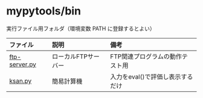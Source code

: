 # mypytools/bin

実行ファイル用フォルダ（環境変数 PATH に登録するとよい）

|ファイル|説明|備考|
|:---|:---|:---|
|[ftp-server.py](ftp-server.py)|ローカルFTPサーバー|FTP関連プログラムの動作テスト用|
|[ksan.py](ksan.py)|簡易計算機|入力をeval()で評価し表示するだけ|
